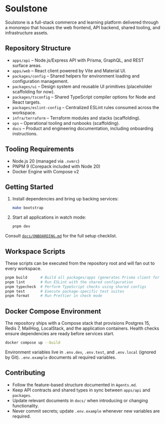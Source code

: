 # Soulstone

Soulstone is a full-stack commerce and learning platform delivered through a monorepo that houses the web frontend, API backend, shared tooling, and infrastructure assets.

## Repository Structure

- `apps/api` – Node.js/Express API with Prisma, GraphQL, and REST surface areas.
- `apps/web` – React client powered by Vite and Material UI.
- `packages/config` – Shared helpers for environment loading and configuration management.
- `packages/ui` – Design system and reusable UI primitives (placeholder scaffolding for now).
- `packages/tsconfig` – Shared TypeScript compiler options for Node and React targets.
- `packages/eslint-config` – Centralized ESLint rules consumed across the workspace.
- `infra/terraform` – Terraform modules and stacks (scaffolding).
- `ops` – Operational tooling and runbooks (scaffolding).
- `docs` – Product and engineering documentation, including onboarding instructions.

## Tooling Requirements

- Node.js 20 (managed via `.nvmrc`)
- PNPM 9 (Corepack included with Node 20)
- Docker Engine with Compose v2

## Getting Started

1. Install dependencies and bring up backing services:
   ```bash
   make bootstrap
   ```
2. Start all applications in watch mode:
   ```bash
   pnpm dev
   ```

Consult [`docs/ONBOARDING.md`](docs/ONBOARDING.md) for the full setup checklist.

## Workspace Scripts

These scripts can be executed from the repository root and will fan out to every workspace.

```bash
pnpm build      # Build all packages/apps (generates Prisma client for the API)
pnpm lint       # Run ESLint with the shared configuration
pnpm typecheck  # Perform TypeScript checks using shared configs
pnpm test       # Execute package-specific test suites
pnpm format     # Run Prettier in check mode
```

## Docker Compose Environment

The repository ships with a Compose stack that provisions Postgres 15, Redis 7, MailHog, LocalStack, and the application containers. Health checks ensure dependencies are ready before services start.

```bash
docker compose up --build
```

Environment variables live in `.env.dev`, `.env.test`, and `.env.local` (ignored by Git). `.env.example` documents all required variables.

## Contributing

- Follow the feature-based structure documented in `Agents.md`.
- Keep API contracts and shared types in sync between `apps/api` and `packages`.
- Update relevant documents in `docs/` when introducing or changing functionality.
- Never commit secrets; update `.env.example` whenever new variables are required.
